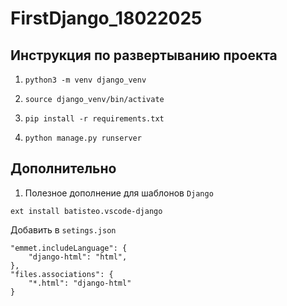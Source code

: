 # FirstDjango_18022025

## Инструкция по развертыванию проекта
1. `python3 -m venv django_venv`

2. `source django_venv/bin/activate`

3. `pip install -r requirements.txt`

4. `python manage.py runserver`

## Дополнительно
1. Полезное дополнение для шаблонов `Django`
```
ext install batisteo.vscode-django
```

Добавить в `setings.json`
```
"emmet.includeLanguage": {
    "django-html": "html",
},
"files.associations": {
    "*.html": "django-html"
}

```